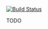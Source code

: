 [![Build Status](https://travis-ci.org/rico-project/rico-js.svg?branch=master)](https://travis-ci.org/rico-project/rico-js)

TODO
